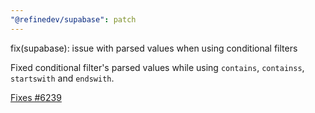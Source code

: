 ```yaml
---
"@refinedev/supabase": patch
---
```


fix(supabase): issue with parsed values when using conditional filters

Fixed conditional filter's parsed values while using `contains`, `containss`, `startswith` and `endswith`.

[Fixes #6239](https://github.com/refinedev/refine/issues/6239)
